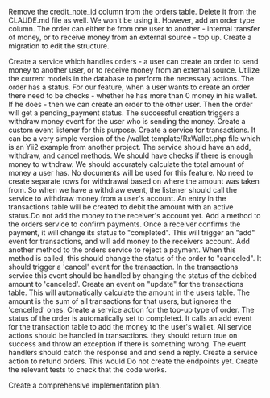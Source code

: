 Remove the credit_note_id column from the orders table. Delete it from the CLAUDE.md file as well. We won't be using it. However, add an order type column. The order can either be from one user to another - internal transfer of money, or to receive money from an external source - top up. Create a migration to edit the structure.

Create a service which handles orders - a user can create an order to send money to another user, or to receive money from an external source. Utilize the current models in the database to perform the necessary actions. The order has a status. For our feature, when a user wants to create an order there need to be checks - whether he has more than 0 money in his wallet. If he does - then we can create an order to the other user. Then the order will get a pending_payment status. The successful creation triggers a withdraw money event for the user who is sending the money. Create a custom event listener for this purpose.
Create a service for transactions. It can be a very simple version of the /wallet template/RxWallet.php file which is an Yii2 example from another project. The service should have an add, withdraw, and cancel methods. We should have checks if there is enough money to withdraw. We should accurately calculate the total amount of money a user has. No documents will be used for this feature. No need to create separate rows for withdrawal based on where the amount was taken from.
So when we have a withdraw event, the listener should call the service to withdraw money from a user's account. An entry in the transactions table will be created to debit the amount with an active status.Do not add the money to the receiver's account yet.
Add a method to the orders service to confirm payments. Once a receiver confirms the payment, it will change its status to "completed". This will trigger an "add" event for transactions, and will add money to the receivers account.
Add another method to the orders service to reject a payment. When this method is called, this should change the status of the order to "canceled". It should trigger a 'cancel' event for the transaction. In the transactions service this event should be handled by changing the status of the debited amount to 'canceled'.
Create an event on "update" for the transactions table. This will automatically calculate the amount in the users table. The amount is the sum of all transactions for that users, but ignores the 'cencelled' ones.
Create a service action for the top-up type of order. The status of the order is automatically set to completed. It calls an add event for the transaction table to add the money to the user's wallet.
All service actions should be handled in transactions. they should return true on success and throw an exception if there is something wrong. The event handlers should catch the response and and send a reply.
Create a service action to refund orders. This would 
Do not create the endpoints yet.
Create the relevant tests to check that the code works.

Create a comprehensive implementation plan.